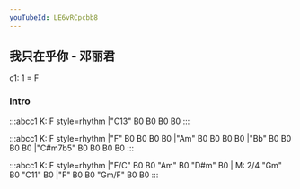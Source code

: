 ```yaml
---
youTubeId: LE6vRCpcbb8
---
```


## 我只在乎你 - 邓丽君

c1: 1 = F

### Intro

:::abcc1
K: F style=rhythm
|"C13" B0 B0 B0 B0
:::

:::abcc1
K: F style=rhythm
|"F" B0 B0 B0 B0 |"Am" B0 B0 B0 B0 |"Bb" B0 B0 B0 B0 |"C#m7b5" B0 B0 B0 B0
:::

:::abcc1
K: F style=rhythm
|"F/C" B0 B0 "Am" B0 "D#m" B0 |
M: 2/4
"Gm" B0 "C11" B0 |"F" B0 B0 "Gm/F" B0 B0
:::